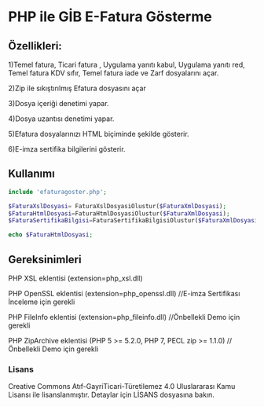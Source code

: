 
# PHP ile GİB E-Fatura Gösterme

## Özellikleri:

1)Temel fatura, Ticari fatura , Uygulama yanıtı kabul, Uygulama yanıtı red, Temel fatura KDV sıfır, Temel fatura iade ve Zarf dosyalarını açar.

2)Zip ile sıkıştırılmış Efatura dosyasını açar

3)Dosya içeriği denetimi yapar.

4)Dosya uzantısı denetimi yapar.

5)Efatura dosyalarınızı HTML biçiminde şekilde gösterir.

6)E-imza sertifika bilgilerini gösterir.


## Kullanımı
```php
include 'efaturagoster.php';

$FaturaXslDosyasi= FaturaXslDosyasiOlustur($FaturaXmlDosyasi);
$FaturaHtmlDosyasi=FaturaHtmlDosyasiOlustur($FaturaXmlDosyasi);
$FaturaSertifikaBilgisi=FaturaSertifikaBilgisiOlustur($FaturaXmlDosyasi);

echo $FaturaHtmlDosyasi;
 ``` 
 
## Gereksinimleri
PHP XSL eklentisi        (extension=php_xsl.dll)

PHP OpenSSL eklentisi      (extension=php_openssl.dll)    //E-imza Sertifikası İnceleme için gerekli

PHP FileInfo eklentisi   (extension=php_fileinfo.dll)    //Önbellekli Demo için gerekli

PHP ZipArchive eklentisi (PHP 5 >= 5.2.0, PHP 7, PECL zip >= 1.1.0) //Önbellekli Demo için gerekli

### Lisans
Creative Commons Atıf-GayriTicari-Türetilemez 4.0 Uluslararası Kamu Lisansı ile lisanslanmıştır. Detaylar için LİSANS dosyasına bakın.

